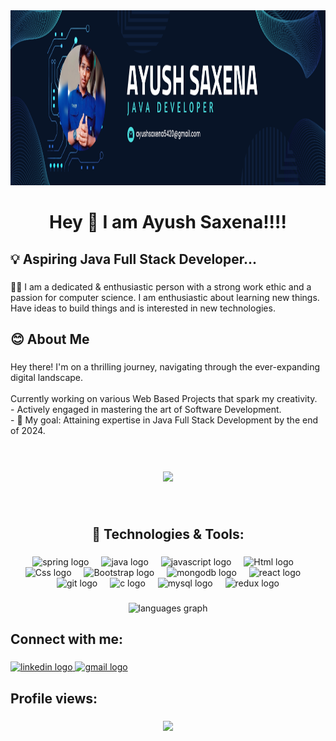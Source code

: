 <div align="center">
  <img height="280" width="1500" src="https://github.com/ayush2753/ayush2753/blob/main/Navy%20Blue%20Geometric%20Technology%20LinkedIn%20Banner.png"  />
</div>

###

<h1 align="center">Hey 👋 I am Ayush Saxena!!!!</h1>

###

<h2 align="left">💡 Aspiring Java Full Stack Developer...</h2>

###

<p align="left">👨‍💻 I am a dedicated & enthusiastic person with a strong work ethic and a passion for computer science. I am enthusiastic about learning new things.
Have ideas to build things and is interested in new technologies.</p>

###

<h2 align="left">😊 About Me</h2>

###

<p align="left">Hey there! I'm on a thrilling journey, navigating through the ever-expanding digital landscape.<br> <br> Currently working on various Web Based Projects that spark my creativity.<br>- Actively engaged in mastering the art of Software Development.<br>- 🎯 My goal: Attaining expertise in Java Full Stack Development by the end of 2024.<br><br></p>

###

<br clear="both">

<div align="center">
  <img height="206" src="https://guruprasad.codes/_next/image?url=%2F_next%2Fstatic%2Fmedia%2Fcoder.41289687.gif&w=750&q=75"  />
</div>

###

<br clear="both">

<h2 align="center">🚀 Technologies & Tools:</h2>

###

<div align="center">
  <img src="https://cdn.jsdelivr.net/gh/devicons/devicon/icons/spring/spring-original.svg" height="40" alt="spring logo"  />
  <img width="12" />
  <img src="https://cdn.jsdelivr.net/gh/devicons/devicon/icons/java/java-original.svg" height="40" alt="java logo"  />
  <img width="12" />
  <img src="https://cdn.jsdelivr.net/gh/devicons/devicon/icons/javascript/javascript-original.svg" height="40" alt="javascript logo"  />
  <img width="12" />
  <img src="https://www.svgrepo.com/show/303205/html-5-logo.svg" height="40" alt="Html logo"  />
  <img width="12" />
  <img src="https://www.svgrepo.com/show/452185/css-3.svg" height="40" alt="Css logo"  />
  <img width="12" />
  <img src="https://www.svgrepo.com/show/353498/bootstrap.svg" height="40" alt="Bootstrap logo"  />
  <img width="12" />
  <img src="https://cdn.jsdelivr.net/gh/devicons/devicon/icons/mongodb/mongodb-original.svg" height="40" alt="mongodb logo"  />
  <img width="12" />
  <img src="https://cdn.jsdelivr.net/gh/devicons/devicon/icons/react/react-original.svg" height="40" alt="react logo"  />
  <img width="12" />
  <img src="https://cdn.jsdelivr.net/gh/devicons/devicon/icons/git/git-original.svg" height="40" alt="git logo"  />
  <img width="12" />
  <img src="https://cdn.jsdelivr.net/gh/devicons/devicon/icons/c/c-original.svg" height="40" alt="c logo"  />
  <img width="12" />
  <img src="https://cdn.jsdelivr.net/gh/devicons/devicon/icons/mysql/mysql-original.svg" height="40" alt="mysql logo"  />
  <img width="12" />
  <img src="https://cdn.jsdelivr.net/gh/devicons/devicon/icons/redux/redux-original.svg" height="40" alt="redux logo"  />
</div>

###

<div align="center">
  <img src="https://github-readme-stats.vercel.app/api/top-langs?username=ayush2753&show_icons=true&locale=en&layout=compact" height="150" alt="languages graph"  />
</div>

###

<h2 align="left">Connect with me:</h2>

###

<div align="left">
  <a href="https://www.linkedin.com/in/ayush-saxena-501b1a27a/" target="_blank">
    <img src="https://raw.githubusercontent.com/maurodesouza/profile-readme-generator/master/src/assets/icons/social/linkedin/default.svg" width="52" height="40" alt="linkedin logo"  />
  </a>
  <a href="ayushsaxena5420@gmail.com" target="_blank">
    <img src="https://raw.githubusercontent.com/maurodesouza/profile-readme-generator/master/src/assets/icons/social/gmail/default.svg" width="52" height="40" alt="gmail logo"  />
  </a>
  
</div>

###

<h2 align="left">Profile views:</h2>

###

<div align="center">
  <img src="https://profile-counter.glitch.me/ayush2753/count.svg?"  />
</div>

###
